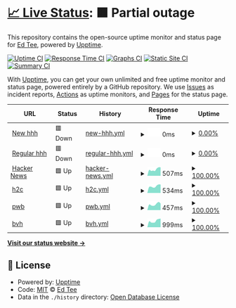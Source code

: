 # [📈 Live Status](https://demo.upptime.js.org): <!--live status--> **🟧 Partial outage**

This repository contains the open-source uptime monitor and status page for [Ed Tee](http://propertywebbuilder.com), powered by [Upptime](https://github.com/upptime/upptime).

[![Uptime CI](https://github.com/etewiah/uptime-h2c/workflows/Uptime%20CI/badge.svg)](https://github.com/etewiah/uptime-h2c/actions?query=workflow%3A%22Uptime+CI%22)
[![Response Time CI](https://github.com/etewiah/uptime-h2c/workflows/Response%20Time%20CI/badge.svg)](https://github.com/etewiah/uptime-h2c/actions?query=workflow%3A%22Response+Time+CI%22)
[![Graphs CI](https://github.com/etewiah/uptime-h2c/workflows/Graphs%20CI/badge.svg)](https://github.com/etewiah/uptime-h2c/actions?query=workflow%3A%22Graphs+CI%22)
[![Static Site CI](https://github.com/etewiah/uptime-h2c/workflows/Static%20Site%20CI/badge.svg)](https://github.com/etewiah/uptime-h2c/actions?query=workflow%3A%22Static+Site+CI%22)
[![Summary CI](https://github.com/etewiah/uptime-h2c/workflows/Summary%20CI/badge.svg)](https://github.com/etewiah/uptime-h2c/actions?query=workflow%3A%22Summary+CI%22)

With [Upptime](https://upptime.js.org), you can get your own unlimited and free uptime monitor and status page, powered entirely by a GitHub repository. We use [Issues](https://github.com/etewiah/uptime-h2c/issues) as incident reports, [Actions](https://github.com/etewiah/uptime-h2c/actions) as uptime monitors, and [Pages](https://demo.upptime.js.org) for the status page.

<!--start: status pages-->
<!-- This summary is generated by Upptime (https://github.com/upptime/upptime) -->
<!-- Do not edit this manually, your changes will be overwritten -->
<!-- prettier-ignore -->
| URL | Status | History | Response Time | Uptime |
| --- | ------ | ------- | ------------- | ------ |
| <img alt="" src="https://icons.duckduckgo.com/ip3/new.househunthero.com.ico" height="13"> [New hhh](https://new.househunthero.com/) | 🟥 Down | [new-hhh.yml](https://github.com/etewiah/uptime-h2c/commits/HEAD/history/new-hhh.yml) | <details><summary><img alt="Response time graph" src="./graphs/new-hhh/response-time-week.png" height="20"> 0ms</summary><br><a href="https://etewiah.github.io/uptime-h2c/history/new-hhh"><img alt="Response time 519" src="https://img.shields.io/endpoint?url=https%3A%2F%2Fraw.githubusercontent.com%2Fetewiah%2Fuptime-h2c%2FHEAD%2Fapi%2Fnew-hhh%2Fresponse-time.json"></a><br><a href="https://etewiah.github.io/uptime-h2c/history/new-hhh"><img alt="24-hour response time 0" src="https://img.shields.io/endpoint?url=https%3A%2F%2Fraw.githubusercontent.com%2Fetewiah%2Fuptime-h2c%2FHEAD%2Fapi%2Fnew-hhh%2Fresponse-time-day.json"></a><br><a href="https://etewiah.github.io/uptime-h2c/history/new-hhh"><img alt="7-day response time 0" src="https://img.shields.io/endpoint?url=https%3A%2F%2Fraw.githubusercontent.com%2Fetewiah%2Fuptime-h2c%2FHEAD%2Fapi%2Fnew-hhh%2Fresponse-time-week.json"></a><br><a href="https://etewiah.github.io/uptime-h2c/history/new-hhh"><img alt="30-day response time 0" src="https://img.shields.io/endpoint?url=https%3A%2F%2Fraw.githubusercontent.com%2Fetewiah%2Fuptime-h2c%2FHEAD%2Fapi%2Fnew-hhh%2Fresponse-time-month.json"></a><br><a href="https://etewiah.github.io/uptime-h2c/history/new-hhh"><img alt="1-year response time 519" src="https://img.shields.io/endpoint?url=https%3A%2F%2Fraw.githubusercontent.com%2Fetewiah%2Fuptime-h2c%2FHEAD%2Fapi%2Fnew-hhh%2Fresponse-time-year.json"></a></details> | <details><summary><a href="https://etewiah.github.io/uptime-h2c/history/new-hhh">0.00%</a></summary><a href="https://etewiah.github.io/uptime-h2c/history/new-hhh"><img alt="All-time uptime 85.07%" src="https://img.shields.io/endpoint?url=https%3A%2F%2Fraw.githubusercontent.com%2Fetewiah%2Fuptime-h2c%2FHEAD%2Fapi%2Fnew-hhh%2Fuptime.json"></a><br><a href="https://etewiah.github.io/uptime-h2c/history/new-hhh"><img alt="24-hour uptime 0.00%" src="https://img.shields.io/endpoint?url=https%3A%2F%2Fraw.githubusercontent.com%2Fetewiah%2Fuptime-h2c%2FHEAD%2Fapi%2Fnew-hhh%2Fuptime-day.json"></a><br><a href="https://etewiah.github.io/uptime-h2c/history/new-hhh"><img alt="7-day uptime 0.00%" src="https://img.shields.io/endpoint?url=https%3A%2F%2Fraw.githubusercontent.com%2Fetewiah%2Fuptime-h2c%2FHEAD%2Fapi%2Fnew-hhh%2Fuptime-week.json"></a><br><a href="https://etewiah.github.io/uptime-h2c/history/new-hhh"><img alt="30-day uptime 1.38%" src="https://img.shields.io/endpoint?url=https%3A%2F%2Fraw.githubusercontent.com%2Fetewiah%2Fuptime-h2c%2FHEAD%2Fapi%2Fnew-hhh%2Fuptime-month.json"></a><br><a href="https://etewiah.github.io/uptime-h2c/history/new-hhh"><img alt="1-year uptime 85.07%" src="https://img.shields.io/endpoint?url=https%3A%2F%2Fraw.githubusercontent.com%2Fetewiah%2Fuptime-h2c%2FHEAD%2Fapi%2Fnew-hhh%2Fuptime-year.json"></a></details>
| <img alt="" src="https://icons.duckduckgo.com/ip3/househunthero.com.ico" height="13"> [Regular hhh](https://househunthero.com/) | 🟥 Down | [regular-hhh.yml](https://github.com/etewiah/uptime-h2c/commits/HEAD/history/regular-hhh.yml) | <details><summary><img alt="Response time graph" src="./graphs/regular-hhh/response-time-week.png" height="20"> 0ms</summary><br><a href="https://etewiah.github.io/uptime-h2c/history/regular-hhh"><img alt="Response time 521" src="https://img.shields.io/endpoint?url=https%3A%2F%2Fraw.githubusercontent.com%2Fetewiah%2Fuptime-h2c%2FHEAD%2Fapi%2Fregular-hhh%2Fresponse-time.json"></a><br><a href="https://etewiah.github.io/uptime-h2c/history/regular-hhh"><img alt="24-hour response time 0" src="https://img.shields.io/endpoint?url=https%3A%2F%2Fraw.githubusercontent.com%2Fetewiah%2Fuptime-h2c%2FHEAD%2Fapi%2Fregular-hhh%2Fresponse-time-day.json"></a><br><a href="https://etewiah.github.io/uptime-h2c/history/regular-hhh"><img alt="7-day response time 0" src="https://img.shields.io/endpoint?url=https%3A%2F%2Fraw.githubusercontent.com%2Fetewiah%2Fuptime-h2c%2FHEAD%2Fapi%2Fregular-hhh%2Fresponse-time-week.json"></a><br><a href="https://etewiah.github.io/uptime-h2c/history/regular-hhh"><img alt="30-day response time 0" src="https://img.shields.io/endpoint?url=https%3A%2F%2Fraw.githubusercontent.com%2Fetewiah%2Fuptime-h2c%2FHEAD%2Fapi%2Fregular-hhh%2Fresponse-time-month.json"></a><br><a href="https://etewiah.github.io/uptime-h2c/history/regular-hhh"><img alt="1-year response time 521" src="https://img.shields.io/endpoint?url=https%3A%2F%2Fraw.githubusercontent.com%2Fetewiah%2Fuptime-h2c%2FHEAD%2Fapi%2Fregular-hhh%2Fresponse-time-year.json"></a></details> | <details><summary><a href="https://etewiah.github.io/uptime-h2c/history/regular-hhh">0.00%</a></summary><a href="https://etewiah.github.io/uptime-h2c/history/regular-hhh"><img alt="All-time uptime 85.07%" src="https://img.shields.io/endpoint?url=https%3A%2F%2Fraw.githubusercontent.com%2Fetewiah%2Fuptime-h2c%2FHEAD%2Fapi%2Fregular-hhh%2Fuptime.json"></a><br><a href="https://etewiah.github.io/uptime-h2c/history/regular-hhh"><img alt="24-hour uptime 0.00%" src="https://img.shields.io/endpoint?url=https%3A%2F%2Fraw.githubusercontent.com%2Fetewiah%2Fuptime-h2c%2FHEAD%2Fapi%2Fregular-hhh%2Fuptime-day.json"></a><br><a href="https://etewiah.github.io/uptime-h2c/history/regular-hhh"><img alt="7-day uptime 0.00%" src="https://img.shields.io/endpoint?url=https%3A%2F%2Fraw.githubusercontent.com%2Fetewiah%2Fuptime-h2c%2FHEAD%2Fapi%2Fregular-hhh%2Fuptime-week.json"></a><br><a href="https://etewiah.github.io/uptime-h2c/history/regular-hhh"><img alt="30-day uptime 1.38%" src="https://img.shields.io/endpoint?url=https%3A%2F%2Fraw.githubusercontent.com%2Fetewiah%2Fuptime-h2c%2FHEAD%2Fapi%2Fregular-hhh%2Fuptime-month.json"></a><br><a href="https://etewiah.github.io/uptime-h2c/history/regular-hhh"><img alt="1-year uptime 85.07%" src="https://img.shields.io/endpoint?url=https%3A%2F%2Fraw.githubusercontent.com%2Fetewiah%2Fuptime-h2c%2FHEAD%2Fapi%2Fregular-hhh%2Fuptime-year.json"></a></details>
| <img alt="" src="https://icons.duckduckgo.com/ip3/propertysquares.com.ico" height="13"> [Hacker News](https://propertysquares.com) | 🟩 Up | [hacker-news.yml](https://github.com/etewiah/uptime-h2c/commits/HEAD/history/hacker-news.yml) | <details><summary><img alt="Response time graph" src="./graphs/hacker-news/response-time-week.png" height="20"> 507ms</summary><br><a href="https://etewiah.github.io/uptime-h2c/history/hacker-news"><img alt="Response time 520" src="https://img.shields.io/endpoint?url=https%3A%2F%2Fraw.githubusercontent.com%2Fetewiah%2Fuptime-h2c%2FHEAD%2Fapi%2Fhacker-news%2Fresponse-time.json"></a><br><a href="https://etewiah.github.io/uptime-h2c/history/hacker-news"><img alt="24-hour response time 670" src="https://img.shields.io/endpoint?url=https%3A%2F%2Fraw.githubusercontent.com%2Fetewiah%2Fuptime-h2c%2FHEAD%2Fapi%2Fhacker-news%2Fresponse-time-day.json"></a><br><a href="https://etewiah.github.io/uptime-h2c/history/hacker-news"><img alt="7-day response time 507" src="https://img.shields.io/endpoint?url=https%3A%2F%2Fraw.githubusercontent.com%2Fetewiah%2Fuptime-h2c%2FHEAD%2Fapi%2Fhacker-news%2Fresponse-time-week.json"></a><br><a href="https://etewiah.github.io/uptime-h2c/history/hacker-news"><img alt="30-day response time 499" src="https://img.shields.io/endpoint?url=https%3A%2F%2Fraw.githubusercontent.com%2Fetewiah%2Fuptime-h2c%2FHEAD%2Fapi%2Fhacker-news%2Fresponse-time-month.json"></a><br><a href="https://etewiah.github.io/uptime-h2c/history/hacker-news"><img alt="1-year response time 520" src="https://img.shields.io/endpoint?url=https%3A%2F%2Fraw.githubusercontent.com%2Fetewiah%2Fuptime-h2c%2FHEAD%2Fapi%2Fhacker-news%2Fresponse-time-year.json"></a></details> | <details><summary><a href="https://etewiah.github.io/uptime-h2c/history/hacker-news">100.00%</a></summary><a href="https://etewiah.github.io/uptime-h2c/history/hacker-news"><img alt="All-time uptime 99.96%" src="https://img.shields.io/endpoint?url=https%3A%2F%2Fraw.githubusercontent.com%2Fetewiah%2Fuptime-h2c%2FHEAD%2Fapi%2Fhacker-news%2Fuptime.json"></a><br><a href="https://etewiah.github.io/uptime-h2c/history/hacker-news"><img alt="24-hour uptime 100.00%" src="https://img.shields.io/endpoint?url=https%3A%2F%2Fraw.githubusercontent.com%2Fetewiah%2Fuptime-h2c%2FHEAD%2Fapi%2Fhacker-news%2Fuptime-day.json"></a><br><a href="https://etewiah.github.io/uptime-h2c/history/hacker-news"><img alt="7-day uptime 100.00%" src="https://img.shields.io/endpoint?url=https%3A%2F%2Fraw.githubusercontent.com%2Fetewiah%2Fuptime-h2c%2FHEAD%2Fapi%2Fhacker-news%2Fuptime-week.json"></a><br><a href="https://etewiah.github.io/uptime-h2c/history/hacker-news"><img alt="30-day uptime 100.00%" src="https://img.shields.io/endpoint?url=https%3A%2F%2Fraw.githubusercontent.com%2Fetewiah%2Fuptime-h2c%2FHEAD%2Fapi%2Fhacker-news%2Fuptime-month.json"></a><br><a href="https://etewiah.github.io/uptime-h2c/history/hacker-news"><img alt="1-year uptime 99.86%" src="https://img.shields.io/endpoint?url=https%3A%2F%2Fraw.githubusercontent.com%2Fetewiah%2Fuptime-h2c%2FHEAD%2Fapi%2Fhacker-news%2Fuptime-year.json"></a></details>
| <img alt="" src="https://icons.duckduckgo.com/ip3/homestocompare.com.ico" height="13"> [h2c](https://homestocompare.com/) | 🟩 Up | [h2c.yml](https://github.com/etewiah/uptime-h2c/commits/HEAD/history/h2c.yml) | <details><summary><img alt="Response time graph" src="./graphs/h2c/response-time-week.png" height="20"> 534ms</summary><br><a href="https://etewiah.github.io/uptime-h2c/history/h2c"><img alt="Response time 558" src="https://img.shields.io/endpoint?url=https%3A%2F%2Fraw.githubusercontent.com%2Fetewiah%2Fuptime-h2c%2FHEAD%2Fapi%2Fh2c%2Fresponse-time.json"></a><br><a href="https://etewiah.github.io/uptime-h2c/history/h2c"><img alt="24-hour response time 667" src="https://img.shields.io/endpoint?url=https%3A%2F%2Fraw.githubusercontent.com%2Fetewiah%2Fuptime-h2c%2FHEAD%2Fapi%2Fh2c%2Fresponse-time-day.json"></a><br><a href="https://etewiah.github.io/uptime-h2c/history/h2c"><img alt="7-day response time 534" src="https://img.shields.io/endpoint?url=https%3A%2F%2Fraw.githubusercontent.com%2Fetewiah%2Fuptime-h2c%2FHEAD%2Fapi%2Fh2c%2Fresponse-time-week.json"></a><br><a href="https://etewiah.github.io/uptime-h2c/history/h2c"><img alt="30-day response time 515" src="https://img.shields.io/endpoint?url=https%3A%2F%2Fraw.githubusercontent.com%2Fetewiah%2Fuptime-h2c%2FHEAD%2Fapi%2Fh2c%2Fresponse-time-month.json"></a><br><a href="https://etewiah.github.io/uptime-h2c/history/h2c"><img alt="1-year response time 558" src="https://img.shields.io/endpoint?url=https%3A%2F%2Fraw.githubusercontent.com%2Fetewiah%2Fuptime-h2c%2FHEAD%2Fapi%2Fh2c%2Fresponse-time-year.json"></a></details> | <details><summary><a href="https://etewiah.github.io/uptime-h2c/history/h2c">100.00%</a></summary><a href="https://etewiah.github.io/uptime-h2c/history/h2c"><img alt="All-time uptime 99.76%" src="https://img.shields.io/endpoint?url=https%3A%2F%2Fraw.githubusercontent.com%2Fetewiah%2Fuptime-h2c%2FHEAD%2Fapi%2Fh2c%2Fuptime.json"></a><br><a href="https://etewiah.github.io/uptime-h2c/history/h2c"><img alt="24-hour uptime 100.00%" src="https://img.shields.io/endpoint?url=https%3A%2F%2Fraw.githubusercontent.com%2Fetewiah%2Fuptime-h2c%2FHEAD%2Fapi%2Fh2c%2Fuptime-day.json"></a><br><a href="https://etewiah.github.io/uptime-h2c/history/h2c"><img alt="7-day uptime 100.00%" src="https://img.shields.io/endpoint?url=https%3A%2F%2Fraw.githubusercontent.com%2Fetewiah%2Fuptime-h2c%2FHEAD%2Fapi%2Fh2c%2Fuptime-week.json"></a><br><a href="https://etewiah.github.io/uptime-h2c/history/h2c"><img alt="30-day uptime 99.22%" src="https://img.shields.io/endpoint?url=https%3A%2F%2Fraw.githubusercontent.com%2Fetewiah%2Fuptime-h2c%2FHEAD%2Fapi%2Fh2c%2Fuptime-month.json"></a><br><a href="https://etewiah.github.io/uptime-h2c/history/h2c"><img alt="1-year uptime 99.76%" src="https://img.shields.io/endpoint?url=https%3A%2F%2Fraw.githubusercontent.com%2Fetewiah%2Fuptime-h2c%2FHEAD%2Fapi%2Fh2c%2Fuptime-year.json"></a></details>
| <img alt="" src="https://icons.duckduckgo.com/ip3/propertywebbuilder.com.ico" height="13"> [pwb](https://propertywebbuilder.com/) | 🟩 Up | [pwb.yml](https://github.com/etewiah/uptime-h2c/commits/HEAD/history/pwb.yml) | <details><summary><img alt="Response time graph" src="./graphs/pwb/response-time-week.png" height="20"> 457ms</summary><br><a href="https://etewiah.github.io/uptime-h2c/history/pwb"><img alt="Response time 541" src="https://img.shields.io/endpoint?url=https%3A%2F%2Fraw.githubusercontent.com%2Fetewiah%2Fuptime-h2c%2FHEAD%2Fapi%2Fpwb%2Fresponse-time.json"></a><br><a href="https://etewiah.github.io/uptime-h2c/history/pwb"><img alt="24-hour response time 517" src="https://img.shields.io/endpoint?url=https%3A%2F%2Fraw.githubusercontent.com%2Fetewiah%2Fuptime-h2c%2FHEAD%2Fapi%2Fpwb%2Fresponse-time-day.json"></a><br><a href="https://etewiah.github.io/uptime-h2c/history/pwb"><img alt="7-day response time 457" src="https://img.shields.io/endpoint?url=https%3A%2F%2Fraw.githubusercontent.com%2Fetewiah%2Fuptime-h2c%2FHEAD%2Fapi%2Fpwb%2Fresponse-time-week.json"></a><br><a href="https://etewiah.github.io/uptime-h2c/history/pwb"><img alt="30-day response time 454" src="https://img.shields.io/endpoint?url=https%3A%2F%2Fraw.githubusercontent.com%2Fetewiah%2Fuptime-h2c%2FHEAD%2Fapi%2Fpwb%2Fresponse-time-month.json"></a><br><a href="https://etewiah.github.io/uptime-h2c/history/pwb"><img alt="1-year response time 541" src="https://img.shields.io/endpoint?url=https%3A%2F%2Fraw.githubusercontent.com%2Fetewiah%2Fuptime-h2c%2FHEAD%2Fapi%2Fpwb%2Fresponse-time-year.json"></a></details> | <details><summary><a href="https://etewiah.github.io/uptime-h2c/history/pwb">100.00%</a></summary><a href="https://etewiah.github.io/uptime-h2c/history/pwb"><img alt="All-time uptime 99.44%" src="https://img.shields.io/endpoint?url=https%3A%2F%2Fraw.githubusercontent.com%2Fetewiah%2Fuptime-h2c%2FHEAD%2Fapi%2Fpwb%2Fuptime.json"></a><br><a href="https://etewiah.github.io/uptime-h2c/history/pwb"><img alt="24-hour uptime 100.00%" src="https://img.shields.io/endpoint?url=https%3A%2F%2Fraw.githubusercontent.com%2Fetewiah%2Fuptime-h2c%2FHEAD%2Fapi%2Fpwb%2Fuptime-day.json"></a><br><a href="https://etewiah.github.io/uptime-h2c/history/pwb"><img alt="7-day uptime 100.00%" src="https://img.shields.io/endpoint?url=https%3A%2F%2Fraw.githubusercontent.com%2Fetewiah%2Fuptime-h2c%2FHEAD%2Fapi%2Fpwb%2Fuptime-week.json"></a><br><a href="https://etewiah.github.io/uptime-h2c/history/pwb"><img alt="30-day uptime 99.26%" src="https://img.shields.io/endpoint?url=https%3A%2F%2Fraw.githubusercontent.com%2Fetewiah%2Fuptime-h2c%2FHEAD%2Fapi%2Fpwb%2Fuptime-month.json"></a><br><a href="https://etewiah.github.io/uptime-h2c/history/pwb"><img alt="1-year uptime 99.44%" src="https://img.shields.io/endpoint?url=https%3A%2F%2Fraw.githubusercontent.com%2Fetewiah%2Fuptime-h2c%2FHEAD%2Fapi%2Fpwb%2Fuptime-year.json"></a></details>
| <img alt="" src="https://icons.duckduckgo.com/ip3/www.buenavistahomes.eu.ico" height="13"> [bvh](https://www.buenavistahomes.eu/en/) | 🟩 Up | [bvh.yml](https://github.com/etewiah/uptime-h2c/commits/HEAD/history/bvh.yml) | <details><summary><img alt="Response time graph" src="./graphs/bvh/response-time-week.png" height="20"> 999ms</summary><br><a href="https://etewiah.github.io/uptime-h2c/history/bvh"><img alt="Response time 1032" src="https://img.shields.io/endpoint?url=https%3A%2F%2Fraw.githubusercontent.com%2Fetewiah%2Fuptime-h2c%2FHEAD%2Fapi%2Fbvh%2Fresponse-time.json"></a><br><a href="https://etewiah.github.io/uptime-h2c/history/bvh"><img alt="24-hour response time 1358" src="https://img.shields.io/endpoint?url=https%3A%2F%2Fraw.githubusercontent.com%2Fetewiah%2Fuptime-h2c%2FHEAD%2Fapi%2Fbvh%2Fresponse-time-day.json"></a><br><a href="https://etewiah.github.io/uptime-h2c/history/bvh"><img alt="7-day response time 999" src="https://img.shields.io/endpoint?url=https%3A%2F%2Fraw.githubusercontent.com%2Fetewiah%2Fuptime-h2c%2FHEAD%2Fapi%2Fbvh%2Fresponse-time-week.json"></a><br><a href="https://etewiah.github.io/uptime-h2c/history/bvh"><img alt="30-day response time 978" src="https://img.shields.io/endpoint?url=https%3A%2F%2Fraw.githubusercontent.com%2Fetewiah%2Fuptime-h2c%2FHEAD%2Fapi%2Fbvh%2Fresponse-time-month.json"></a><br><a href="https://etewiah.github.io/uptime-h2c/history/bvh"><img alt="1-year response time 1032" src="https://img.shields.io/endpoint?url=https%3A%2F%2Fraw.githubusercontent.com%2Fetewiah%2Fuptime-h2c%2FHEAD%2Fapi%2Fbvh%2Fresponse-time-year.json"></a></details> | <details><summary><a href="https://etewiah.github.io/uptime-h2c/history/bvh">100.00%</a></summary><a href="https://etewiah.github.io/uptime-h2c/history/bvh"><img alt="All-time uptime 100.00%" src="https://img.shields.io/endpoint?url=https%3A%2F%2Fraw.githubusercontent.com%2Fetewiah%2Fuptime-h2c%2FHEAD%2Fapi%2Fbvh%2Fuptime.json"></a><br><a href="https://etewiah.github.io/uptime-h2c/history/bvh"><img alt="24-hour uptime 100.00%" src="https://img.shields.io/endpoint?url=https%3A%2F%2Fraw.githubusercontent.com%2Fetewiah%2Fuptime-h2c%2FHEAD%2Fapi%2Fbvh%2Fuptime-day.json"></a><br><a href="https://etewiah.github.io/uptime-h2c/history/bvh"><img alt="7-day uptime 100.00%" src="https://img.shields.io/endpoint?url=https%3A%2F%2Fraw.githubusercontent.com%2Fetewiah%2Fuptime-h2c%2FHEAD%2Fapi%2Fbvh%2Fuptime-week.json"></a><br><a href="https://etewiah.github.io/uptime-h2c/history/bvh"><img alt="30-day uptime 100.00%" src="https://img.shields.io/endpoint?url=https%3A%2F%2Fraw.githubusercontent.com%2Fetewiah%2Fuptime-h2c%2FHEAD%2Fapi%2Fbvh%2Fuptime-month.json"></a><br><a href="https://etewiah.github.io/uptime-h2c/history/bvh"><img alt="1-year uptime 100.00%" src="https://img.shields.io/endpoint?url=https%3A%2F%2Fraw.githubusercontent.com%2Fetewiah%2Fuptime-h2c%2FHEAD%2Fapi%2Fbvh%2Fuptime-year.json"></a></details>

<!--end: status pages-->

[**Visit our status website →**](https://demo.upptime.js.org)

## 📄 License

- Powered by: [Upptime](https://github.com/upptime/upptime)
- Code: [MIT](./LICENSE) © [Ed Tee](http://propertywebbuilder.com)
- Data in the `./history` directory: [Open Database License](https://opendatacommons.org/licenses/odbl/1-0/)
